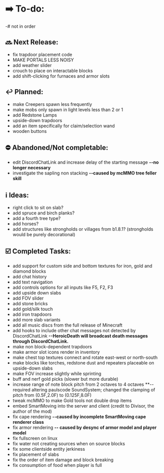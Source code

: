 # ➡️ To-do:
-# not in order

## 🔜 Next Release:
- fix trapdoor placement code
- MAKE PORTALS LESS NOISY
- add weather slider
- crouch to place on interactable blocks
- add shift-clicking for furnaces and armor slots

## ↩️ Planned:
- make Creepers spawn less frequently
- make mobs only spawn in light levels less than 2 or 1
- add Redstone Lamps
- upside-down trapdoors
- add an item specifically for claim/selection wand
- wooden buttons

## ⛔ Abandoned/Not completable:
- edit DiscordChatLink and increase delay of the starting message **--no longer necessary**
- investigate the sapling non stacking **--caused by mcMMO tree feller skill**

## ℹ️ Ideas:
- right click to sit on slab?
- add spruce and birch planks?
- add a fourth tree type?
- add horses?
- add structures like strongholds or villages from b1.8.1? (strongholds would be purely decorational)

## ☑️ Completed Tasks:
- add support for custom side and bottom textures for iron, gold and diamond blocks
- add chat history
- add text navigation
- add controls options for all inputs like F5, F2, F3
- add upside down slabs
- add FOV slider
- add stone bricks
- add gold/silk touch
- add iron trapdoors
- add more slab variants
- add all music discs from the full release of Minecraft
- add hooks to include other chat messages not detected by DiscordChatLink  **--HeroicDeath will broadcast death messages through DiscordChatLink.**
- make non block-dependent trapdoors
- make armor slot icons render in inventory
- make chest top textures connect and rotate east-west or north-south
- make blocks like torches, redstone dust and repeaters placeable on upside-down slabs
- make FOV increase slightly while sprinting
- buff and nerf gold picks (slower but more durable)
- increase range of note block pitch from 2 octaves to 4 octaves **--required altering paulscode SoundSystem; changed the clamping of pitch from (0.5F,2.0F) to (0.125F,8.0F)
- tweak mcMMO to make Gold tools not double drop items
- embed SmartMoving into the server and client (credit to Divisor, the author of the mod)
- fix cape rendering **--caused by incomplete SmartMoving cape renderer class**
- fix armor rendering **-- caused by desync of armor model and player model**
- fix fullscreen on linux
- fix water not creating sources when on source blocks
- fix some clientside entity jerkiness
- fix placement of slabs
- fix the order of item damage and block breaking
- fix consumption of food when player is full
